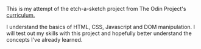 This is my attempt of the etch-a-sketch project from The Odin Project's [curriculum.](https://www.theodinproject.com/courses/foundations/lessons/etch-a-sketch-project)

I understand the basics of HTML, CSS, Javascript and DOM manipulation. I will test out my skills with this project and hopefully better understand the concepts I've already learned.

